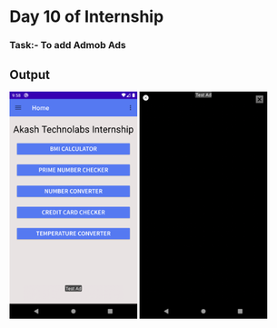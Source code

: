# Day 10 of Internship

<h3>Task:- To add Admob Ads</h3>

<h2> Output </h2>

<img src="1.png" height="400" weight="200"> <img src="2.png" height="400" weight="200">
